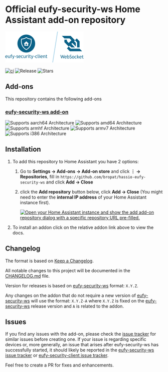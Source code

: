 # Official eufy-security-ws Home Assistant add-on repository

![Logo](eufy-security-ws/logo.png)

[![ci][ci-shield]][ci-url] ![Release][release-shield] ![Stars][stars-shield]

## Add-ons

This repository contains the following add-ons

### [eufy-security-ws add-on](./eufy-security-ws/README.md)

![Supports aarch64 Architecture][aarch64-shield]
![Supports amd64 Architecture][amd64-shield]
![Supports armhf Architecture][armhf-shield]
![Supports armv7 Architecture][armv7-shield]
![Supports i386 Architecture][i386-shield]

## Installation

1. To add this repository to Home Assistant you have 2 options:

   1. Go to **Settings → Add-ons → Add-on store** and click **⋮ → Repositories**, fill in `https://github.com/bropat/hassio-eufy-security-ws` and click **Add → Close**
   2. click the **Add repository** button below, click **Add → Close** (You might need to enter the **internal IP address** of your Home Assistant instance first).

      [![Open your Home Assistant instance and show the add add-on repository dialog with a specific repository URL pre-filled.](https://my.home-assistant.io/badges/supervisor_add_addon_repository.svg)](https://my.home-assistant.io/redirect/supervisor_add_addon_repository/?repository_url=https%3A%2F%2Fgithub.com%2Fbropat%2Fhassio-eufy-security-ws)

2. To install an addon click on the relative addon link above to view the docs.

## Changelog

The format is based on [Keep a Changelog](http://keepachangelog.com/en/1.0.0/).

All notable changes to this project will be documented in the [CHANGELOG.md](eufy-security-ws/CHANGELOG.md) file.

Version for releases is based on [eufy-security-ws](https://github.com/bropat/eufy-securits-ws) format: `X.Y.Z`.

Any changes on the addon that do not require a new version of [eufy-security-ws](https://github.com/bropat/eufy-securits-ws) will use the format: `X.Y.Z-A` where `X.Y.Z` is fixed on the [eufy-security-ws](https://github.com/bropat/eufy-securits-ws) release version and `A` is related to the addon.

## Issues

If you find any issues with the add-on, please check the [issue tracker](https://github.com/bropat/hassio-eufy-securits-ws/issues) for similar issues before creating one. If your issue is regarding specific devices or, more generally, an issue that arises after eufy-security-ws has successfully started, it should likely be reported in the [eufy-security-ws issue tracker](https://github.com/bropat/eufy-securits-ws/issues) or [eufy-security-client issue tracker](https://github.com/bropat/eufy-securits-client/issues).

Feel free to create a PR for fixes and enhancements.

[ci-shield]: https://github.com/bropat/hassio-eufy-security-ws/workflows/Publish/badge.svg
[ci-url]: https://github.com/bropat/hassio-eufy-security-ws/actions?query=workflow%3APublish
[release-shield]: https://img.shields.io/github/v/release/bropat/hassio-eufy-security-ws.svg
[stars-shield]: https://img.shields.io/github/stars/bropat/hassio-eufy-security-ws.svg
[aarch64-shield]: https://img.shields.io/badge/aarch64-yes-green.svg
[amd64-shield]: https://img.shields.io/badge/amd64-yes-green.svg
[armhf-shield]: https://img.shields.io/badge/armhf-yes-green.svg
[armv7-shield]: https://img.shields.io/badge/armv7-yes-green.svg
[i386-shield]: https://img.shields.io/badge/i386-yes-green.svg
